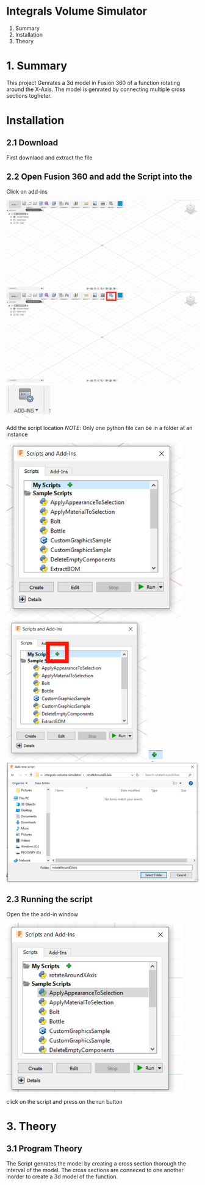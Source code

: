 Integrals Volume Simulator
=======

 1. Summary
 2. Installation
 3. Theory


# 1. Summary

This project Genrates a 3d model in Fusion 360 of a function rotating around the X-Axis. The model is genrated by connecting multiple cross sections togheter.

# Installation

## 2.1 Download

First downlaod and extract the file

## 2.2 Open Fusion 360 and add the Script into the  

Click on add-ins

!["step 1 Image"](https://github.com/HasinZaman/integrals-volume-simulator/blob/master/readMeAssets/1.PNG)
!["step 2 Image"](https://github.com/HasinZaman/integrals-volume-simulator/blob/master/readMeAssets/2.PNG)
!["step 3 Image"](https://github.com/HasinZaman/integrals-volume-simulator/blob/master/readMeAssets/3.PNG)


Add the script location
*NOTE*: Only one python file can be in a folder at an instance

![step 4 Image](https://github.com/HasinZaman/integrals-volume-simulator/blob/master/readMeAssets/4.PNG)
![step 5 Image](https://github.com/HasinZaman/integrals-volume-simulator/blob/master/readMeAssets/5.PNG)
![step 6 Image](https://github.com/HasinZaman/integrals-volume-simulator/blob/master/readMeAssets/6.PNG)
![step 7 Image](https://github.com/HasinZaman/integrals-volume-simulator/blob/master/readMeAssets/7.PNG)

## 2.3 Running the script

Open the the add-in window

![step 8 Image](https://github.com/HasinZaman/integrals-volume-simulator/blob/master/readMeAssets/8.PNG)

click on the script and press on the run button


# 3. Theory

## 3.1 Program Theory

The Script genrates the model by creating a cross section thorough the interval of the model.
The cross sections are conneced to one another inorder to create a 3d model of the function.


